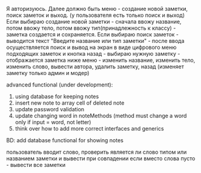 Я авторизуюсь.
Далее должно быть меню - создание новой заметки, поиск заметок и выход. (у пользователя есть только поиск и выход)
Если выбираю создание новой заметки - сначала ввожу название, потом ввожу тело, потом ввожу тип(принадлежность к классу) - заметка создается и сохраняется.
Если выбираю поиск заметок - выводится текст "Введите название или тип заметки"
    - после ввода осуществляется поиск и вывод на экран в виде цифрового меню подходящих заметок и кнопка назад
    - выбираю нужную заметку - отображается заметка
        ниже меню - изменить название, изменить тело, изменить слово, вывести автора, удалить заметку, назад (изменяет заметку только админ и модер)


advanced functional (under development):
1. using database for keeping notes
2. insert new note to array cell of deleted note
3. update password validation
4. update changing word in noteMethods
(method must change a word only if input = word, not letter)
5. think over how to add more correct interfaces and generics

BD:
add database functional for showing notes

пользователь вводит слово, проверить является ли слово типом или названием заметки и вывести при совпадении
если вместо слова пусто - вывести все заметки
